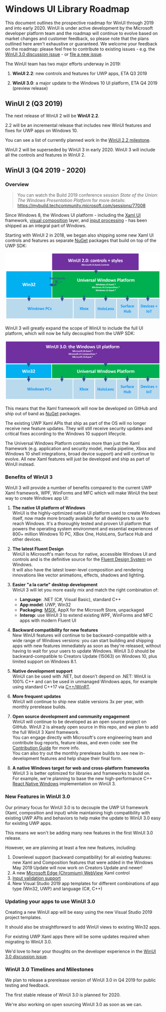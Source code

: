 # Windows UI Library Roadmap

This document outlines the prospective roadmap for WinUI through 2019 and into early 2020. WinUI is under active development by the Microsoft developer platform team and the roadmap will continue to evolve based on market changes and customer feedback, so please note that the plans outlined here aren't exhaustive or guaranteed. We welcome your feedback on the roadmap: please feel free to contribute to existing issues - e.g. the [WinUI 3.0 discussion issue](https://github.com/microsoft/microsoft-ui-xaml/issues/717) - or [file a new issue](https://github.com/microsoft/microsoft-ui-xaml/issues).

The WinUI team has two major efforts underway in 2019:

1. **WinUI 2.2**: new controls and features for UWP apps, ETA Q3 2019

2. **WinUI 3.0**: a major update to the Windows 10 UI platform, ETA Q4 2019 (preview release)

## WinUI 2 (Q3 2019)

The next release of WinUI 2 will be **WinUI 2.2**.

2.2 will be an incremental release that includes new WinUI features and fixes for UWP apps on Windows 10.

You can see a list of currently planned work in the [WinUI 2.2 milestone](https://github.com/microsoft/microsoft-ui-xaml/milestone/6).

WinUI 2 will be superseded by WinUI 3 in early 2020. WinUI 3 will include all the controls and features in WinUI 2.

## WinUI 3 (Q4 2019 - 2020)

### Overview

> You can watch the Build 2019 conference session *State of the Union: The Windows Presentation Platform* for more details:
https://mybuild.techcommunity.microsoft.com/sessions/77008

Since Windows 8, the Windows UI platform - including the [Xaml UI](https://docs.microsoft.com/windows/uwp/xaml-platform/xaml-overview) framework, [visual composition](https://docs.microsoft.com/uwp/api/Windows.UI.Composition) layer, and [input processing](https://docs.microsoft.com/uwp/api/Windows.UI.Input) - has been shipped as an integral part of Windows.

Starting with WinUI 2 in 2018, we began also shipping some new Xaml UI controls and features as separate [NuGet](https://docs.microsoft.com/nuget/what-is-nuget) packages that build on top of the UWP SDK:

![WinUI 2 platform](roadmap_winui2.png)

WinUI 3 will greatly expand the scope of WinUI to include the full UI platform, which will now be fully decoupled from the UWP SDK:

![WinUI 3 platform](roadmap_winui3.png)

This means that the Xaml framework will now be developed on GitHub and ship out of band as [NuGet](https://docs.microsoft.com/nuget/what-is-nuget) packages.

The existing UWP Xaml APIs that ship as part of the OS will no longer receive new feature updates. They will still receive security updates and critical fixes according to the Windows 10 support lifecycle.

The Universal Windows Platform contains more than just the Xaml framework (e.g. application and security model, media pipeline, Xbox and Windows 10 shell integrations, broad device support) and will continue to evolve. All new Xaml features will just be developed and ship as part of WinUI instead.

### Benefits of WinUI 3

WinUI 3 will provide a number of benefits compared to the current UWP Xaml framework, WPF, WinForms and MFC which will make WinUI the best way to create Windows app UI:

1. **The native UI platform of Windows**  
WinUI is the highly-optimized native UI platform used to create Windows itself, now made more broadly available for all developers to use to reach Windows. It's a thoroughly tested and proven UI platform that powers the operating system environment and essential experiences of 800+ million Windows 10 PC, XBox One, HoloLens, Surface Hub and other devices.

2. **The latest Fluent Design**  
WinUI is Microsoft's main focus for native, accessible Windows UI and controls and is the definitive source for the [Fluent Design System](https://www.microsoft.com/design/fluent/) on Windows.  
It will also have the latest lower-level composition and rendering innovations like vector animations, effects, shadows and lighting.

3. **Easier "a la carte" desktop development**  
WinUI 3 will let you more easily mix and match the right combination of:
    * **Language**: .NET (C#, Visual Basic), standard C++
    * **App model**: UWP, Win32
    * **Packaging**: [MSIX](https://docs.microsoft.com/windows/msix/), AppX for the Microsoft Store, unpackaged  
    * **Interop**: use WinUI 3 to extend existing WPF, WinForms and MFC apps with modern Fluent UI

4. **Backward compatibility for new features**  
New WinUI features will continue to be backward-compatible with a wide range of Windows versions: you can start building and shipping apps with new features immediately as soon as they're released, without having to wait for your users to update Windows.
WinUI 3.0 should be backward-compatible to Creators Update (15063) on Windows 10, plus limited support on Windows 8.1.

5. **Native development support**  
WinUI can be used with .NET, but doesn't depend on .NET: WinUI is 100% C++ and can be used in unmanaged Windows apps, for example using standard C++17 via [C++/WinRT](https://docs.microsoft.com/windows/uwp/cpp-and-winrt-apis/).

6. **More frequent updates**  
WinUI will continue to ship new stable versions 3x per year, with monthly prerelease builds.

7. **Open source development and community engagement**  
WinUI will continue to be developed as an open source project on GitHub. WinUI 2 is already open source in this repo, and we plan to add the full WinUI 3 Xaml framework.  
You can engage directly with Microsoft's core engineering team and contribute bug reports, feature ideas, and even code: see the [Contribution Guide](../CONTRIBUTING.md) for more info.  
You can also try out the monthly prerelease builds to see new in-development features and help shape their final form.  

8. **A native Windows target for web and cross-platform frameworks**  
WinUI 3 is better optimized for libraries and frameworks to build on.  
For example, we're planning to base the new high-performance C++ [React Native Windows](https://github.com/Microsoft/react-native-windows) implementation on WinUI 3.

### New Features in WinUI 3.0

Our primary focus for WinUI 3.0 is to decouple the UWP UI framework (Xaml, composition and input) while maintaining high compatibility with existing UWP APIs and behaviors to help make the update to WinUI 3.0 easy for existing UWP apps.

This means we won't be adding many new features in the first WinUI 3.0 release. 

However, we are planning at least a few new features, including:

1. Downlevel support (backward compatibility) for all existing features: new Xaml and Composition features that were added in the Windows May 2019 Update will now work on Creators Update and newer!
2. A new [Microsoft Edge (Chromium) WebView](https://docs.microsoft.com/microsoft-edge/hosting/webview2) Xaml control
3. [Input validation support](https://github.com/microsoft/microsoft-ui-xaml/issues/179)
4. New Visual Studio 2019 app templates for different combinations of app type (Win32, UWP) and language (C#, C++)

### Updating your apps to use WinUI 3.0

Creating a new WinUI app will be easy using the new Visual Studio 2019 project templates.

It should also be straightforward to add WinUI views to existing Win32 apps.

For existing UWP Xaml apps there will be some updates required when migrating to WinUI 3.0. 

We'd love to hear your thoughts on the developer experience in the [WinUI 3.0 discussion issue](https://github.com/microsoft/microsoft-ui-xaml/issues/717).

### WinUI 3.0 Timelines and Milestones

We plan to release a prerelease version of WinUI 3.0 in Q4 2019 for public testing and feedback.

The first stable release of WinUI 3.0 is planned for 2020.

We're also working on open sourcing WinUI 3.0 as soon as we can.
